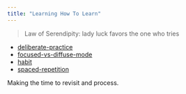 ```yaml
---
title: "Learning How To Learn"
---
```


> Law of Serendipity: lady luck favors the one who tries

- [deliberate-practice](notes/kaizen/deliberate-practice.md)
- [focused-vs-diffuse-mode](notes/kaizen/focused-vs-diffuse-mode.md)
- [habit](notes/kaizen/habit.md)
- [spaced-repetition](notes/kaizen/spaced-repetition.md)

Making the time to revisit and process.